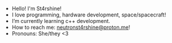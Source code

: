- Hello! I'm St4rshine!
-  I love programming, hardware development, space/spacecraft!
- I’m currently learning c++ development.
-  How to reach me: neutronst4rshine@proton.me!
- Pronouns: She/they <3
